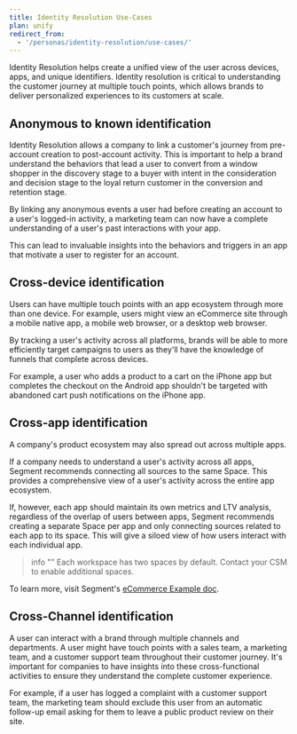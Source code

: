 ```yaml
---
title: Identity Resolution Use-Cases
plan: unify
redirect_from:
  - '/personas/identity-resolution/use-cases/'
---
```




Identity Resolution helps create a unified view of the user across devices, apps, and unique identifiers. Identity resolution is critical to understanding the customer journey at multiple touch points, which allows brands to deliver personalized experiences to its customers at scale.

## Anonymous to known identification
Identity Resolution allows a company to link a customer's journey from pre-account creation to post-account activity. This is important to help a brand understand the behaviors that lead a user to convert from a window shopper in the discovery stage to a buyer with intent in the consideration and decision stage to the loyal return customer in the conversion and retention stage.

By linking any anonymous events a user had before creating an account to a user's logged-in activity, a marketing team can now have a complete understanding of a user's past interactions with your app.

This can lead to invaluable insights into the behaviors and triggers in an app that motivate a user to register for an account.

## Cross-device identification
Users can have multiple touch points with an app ecosystem through more than one device. For example, users might view an eCommerce site through a mobile native app, a mobile web browser, or a desktop web browser.

By tracking a user's activity across all platforms, brands will be able to more efficiently target campaigns to users as they'll have the knowledge of funnels that complete across devices.

For example, a user who adds a product to a cart on the iPhone app but completes the checkout on the Android app shouldn't be targeted with abandoned cart push notifications on the iPhone app.

## Cross-app identification
A company's product ecosystem may also spread out across multiple apps.

If a company needs to understand a user's activity across all apps, Segment recommends connecting all sources to the same Space. This provides a comprehensive view of a user's activity across the entire app ecosystem.

If, however, each app should maintain its own metrics and LTV analysis, regardless of the overlap of users between apps, Segment recommends creating a separate Space per app and only connecting sources related to each app to its space. This will give a siloed view of how users interact with each individual app.

> info ""
> Each workspace has two spaces by default. Contact your CSM to enable additional spaces.

To learn more, visit Segment's [eCommerce Example doc](/docs/unify/identity-resolution/ecommerce-example/).

## Cross-Channel identification
A user can interact with a brand through multiple channels and departments. A user might have touch points with a sales team, a marketing team, and a customer support team throughout their customer journey. It's important for companies to have insights into these cross-functional activities to ensure they understand the complete customer experience.

For example, if a user has logged a complaint with a customer support team, the marketing team should exclude this user from an automatic follow-up email asking for them to leave a public product review on their site.
